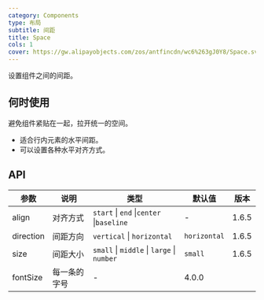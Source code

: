 ```yaml
---
category: Components
type: 布局
subtitle: 间距
title: Space
cols: 1
cover: https://gw.alipayobjects.com/zos/antfincdn/wc6%263gJ0Y8/Space.svg
---
```


设置组件之间的间距。

## 何时使用

避免组件紧贴在一起，拉开统一的空间。

- 适合行内元素的水平间距。
- 可以设置各种水平对齐方式。

## API

| 参数      | 说明         | 类型                                       | 默认值       | 版本  |
| --------- | ------------ | ------------------------------------------ | ------------ | ----- |
| align     | 对齐方式     | `start` \| `end` \|`center` \|`baseline`   | -            | 1.6.5 |
| direction | 间距方向     | `vertical` \| `horizontal`                 | `horizontal` | 1.6.5 |
| size      | 间距大小     | `small` \| `middle` \| `large` \| `number` | `small`      | 1.6.5 |
| fontSize  | 每一条的字号 | -                                          | 4.0.0        |
